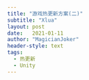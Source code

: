```yaml
---
title: "游戏热更新方案(二)"
subtitle: "Xlua"
layout: post
date:   2021-01-11
author: "MagicianJoker"
header-style: text
tags:
  - 热更新
  - Unity
---
```



